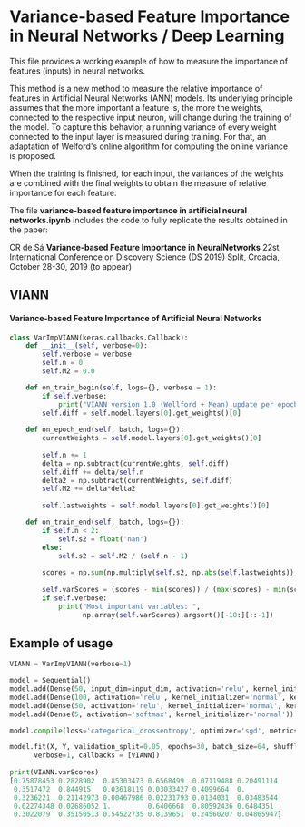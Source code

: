 # Variance-based Feature Importance in Neural Networks / Deep Learning

This file provides a working example of how to measure the importance of features (inputs) in neural networks. 

This method is a new method to measure the relative importance of features in Artificial Neural Networks (ANN) models. Its underlying principle assumes that the more important a feature is, the more the weights, connected to the respective input neuron, will change during the training of the model. To capture this behavior, a running variance of every weight connected to the input layer is measured during training. For that, an adaptation of Welford's online algorithm for computing the online variance is proposed.

When the training is finished, for each input, the variances of the weights are combined with the final weights to obtain the measure of relative importance for each feature.

The file **variance-based feature importance in artificial neural networks.ipynb** includes the code to fully replicate the results obtained in the paper:

CR de Sá **Variance-based Feature Importance in NeuralNetworks**
22st International Conference on Discovery Science (DS 2019) Split, Croacia, October 28-30, 2019 (to appear)


## VIANN
#### Variance-based Feature Importance of Artificial Neural Networks
```python
class VarImpVIANN(keras.callbacks.Callback):
    def __init__(self, verbose=0):
        self.verbose = verbose
        self.n = 0
        self.M2 = 0.0

    def on_train_begin(self, logs={}, verbose = 1):
        if self.verbose:
            print("VIANN version 1.0 (Wellford + Mean) update per epoch")
        self.diff = self.model.layers[0].get_weights()[0]
        
    def on_epoch_end(self, batch, logs={}):
        currentWeights = self.model.layers[0].get_weights()[0]
        
        self.n += 1
        delta = np.subtract(currentWeights, self.diff)
        self.diff += delta/self.n
        delta2 = np.subtract(currentWeights, self.diff)
        self.M2 += delta*delta2
            
        self.lastweights = self.model.layers[0].get_weights()[0]

    def on_train_end(self, batch, logs={}):
        if self.n < 2:
            self.s2 = float('nan')
        else:
            self.s2 = self.M2 / (self.n - 1)
        
        scores = np.sum(np.multiply(self.s2, np.abs(self.lastweights)), axis = 1)
        
        self.varScores = (scores - min(scores)) / (max(scores) - min(scores))
        if self.verbose:
            print("Most important variables: ",
                  np.array(self.varScores).argsort()[-10:][::-1])
```
## Example of usage
```python
VIANN = VarImpVIANN(verbose=1)

model = Sequential()
model.add(Dense(50, input_dim=input_dim, activation='relu', kernel_initializer='normal', kernel_regularizer=l2(0.01)))
model.add(Dense(100, activation='relu', kernel_initializer='normal', kernel_regularizer=l2(0.01)))
model.add(Dense(50, activation='relu', kernel_initializer='normal', kernel_regularizer=l2(0.01)))
model.add(Dense(5, activation='softmax', kernel_initializer='normal'))

model.compile(loss='categorical_crossentropy', optimizer='sgd', metrics=['accuracy'])

model.fit(X, Y, validation_split=0.05, epochs=30, batch_size=64, shuffle=True, 
      verbose=1, callbacks = [VIANN])
      
print(VIANN.varScores)
[0.75878453 0.2828902  0.85303473 0.6568499  0.07119488 0.20491114
 0.3517472  0.844915   0.03618119 0.03033427 0.4099664  0.
 0.3236221  0.21142973 0.00467986 0.02231793 0.0134031  0.03483544
 0.02274348 0.02686052 1.         0.6406668  0.80592436 0.6484351
 0.3022079  0.35150513 0.54522735 0.8139651  0.24560207 0.04865947]
```

